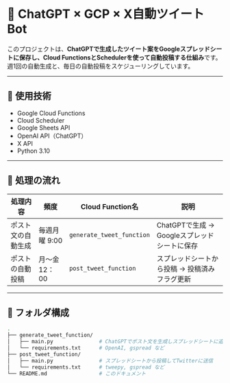 # 🐤 ChatGPT × GCP × X自動ツイートBot

このプロジェクトは、**ChatGPTで生成したツイート案をGoogleスプレッドシートに保存し、Cloud FunctionsとSchedulerを使って自動投稿する仕組み**です。  
週1回の自動生成と、毎日の自動投稿をスケジューリングしています。

---

## 🔧 使用技術

- Google Cloud Functions
- Cloud Scheduler
- Google Sheets API
- OpenAI API（ChatGPT）
- X API
- Python 3.10

---

## 🔁 処理の流れ

| 処理内容          | 頻度         | Cloud Function名           　| 説明                                       |
|-------------------|--------------|-----------------------------|-------------------------------------------|
| ポスト文の自動生成 | 毎週月曜 9:00 | `generate_tweet_function`   | ChatGPTで生成 → Googleスプレッドシートに保存 |
| ポストの自動投稿   | 月～金 12：00 | `post_tweet_function`       | スプレッドシートから投稿 → 投稿済みフラグ更新 |

---

## 📂 フォルダ構成

```bash
.
├── generate_tweet_function/
│   ├── main.py               # ChatGPTでポスト文を生成しスプレッドシートに追加
│   └── requirements.txt      # OpenAI, gspread など
├── post_tweet_function/
│   ├── main.py               # スプレッドシートから投稿してTwitterに送信
│   └── requirements.txt      # tweepy, gspread など
└── README.md                 # このドキュメント
